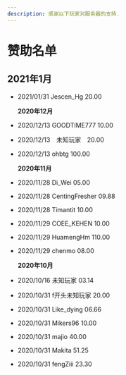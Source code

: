 ```yaml
---
description: 感谢以下玩家对服务器的支持.
---
```


# 赞助名单
## 2021年1月

* 2021/01/31 Jescen_Hg 20.00

  **2020年12月**

* 2020/12/13 GOODTIME777 10.00
* 2020/12/13　未知玩家　20.00 
* 2020/12/13 ohbtg 100.00

  **2020年11月**

* 2020/11/28 Di\_Wei 05.00
* 2020/11/28 CentingFresher 09.88
* 2020/11/28 Timantit 10.00
* 2020/11/29 COEE\_KEHEN 10.00
* 2020/11/29 HuamengHm 110.00
* 2020/11/29 chenmo 08.00

  **2020年10月**

* 2020/10/16 未知玩家 03.14
* 2020/10/31 f开头未知玩家 20.00
* 2020/10/31 Like\_dying 06.66
* 2020/10/31 Mikers96 10.00
* 2020/10/31 majio 40.00
* 2020/10/31 Makita 51.25
* 2020/10/31 fengZiii 23.30

